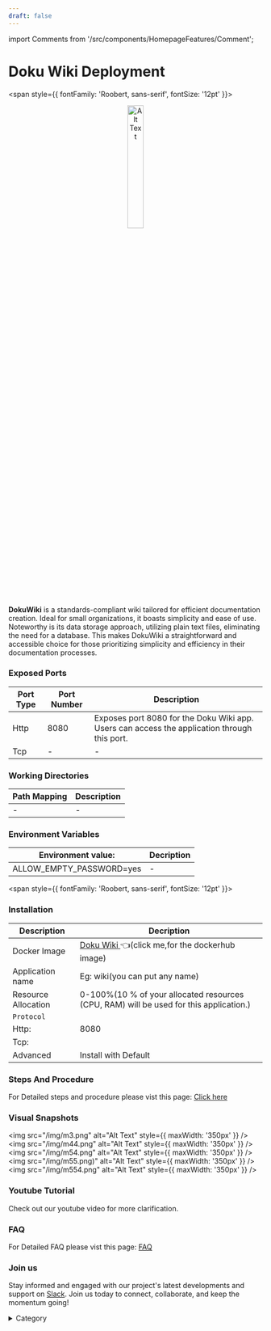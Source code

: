 ```yaml
---
draft: false
---
```

import Comments from '/src/components/HomepageFeatures/Comment';


# Doku Wiki Deployment

<span style={{ fontFamily: 'Roobert, sans-serif', fontSize: '12pt' }}>


<p align="center">
  <img src="/img/d23.png" alt="Alt Text" width="25%"/>
</p> 

**DokuWiki** is a standards-compliant wiki tailored for efficient documentation creation. Ideal for small organizations, it boasts simplicity and ease of use. Noteworthy is its data storage approach, utilizing plain text files, eliminating the need for a database. This makes DokuWiki a straightforward and accessible choice for those prioritizing simplicity and efficiency in their documentation processes.



### Exposed Ports

| Port Type | Port Number | Description |
| --------- | ----------- | ----------- |
| Http      | 8080      | Exposes port 8080 for the Doku Wiki app. Users can access the  application through this port. |
| Tcp       | -           | -             |

### Working Directories

| Path Mapping                         | Description |
| ------------------------------------ | ----------- |
|-| - |


### Environment Variables

|   **Environment value:**          | Decription                                                                                                               | 
| --------------------- | ------                                                                                                                   | 
| ALLOW_EMPTY_PASSWORD=yes    |  -                              |

</span>


<span style={{ fontFamily: 'Roobert, sans-serif', fontSize: '12pt' }}>

### Installation

|  Description          | Decription                                                                                                               | 
| --------------------- | ------                                                                                                                   | 
| Docker Image          |   [Doku Wiki ](https://hub.docker.com/r/bitnami/dokuwiki)👈(click me,for the dockerhub image)                       |
| Application name      |  Eg: wiki(you can put any name)                                                                                        | 
| Resource Allocation   |  0-100%(10 % of your allocated resources (CPU, RAM) will be used for this application.)                                  | 
| `Protocol`            |                                                                                                                          | 
|  Http:                | 8080                                                                                                                     |
|  Tcp:                 |                                                                                                                          | 
|    Advanced           |    Install with Default                                                                                                  |



### Steps And Procedure

For Detailed steps and procedure please vist this page: [Click here](https://techscaleinfinite.github.io/introduction/cloud-float/Steps%20and%20procedure)



### Visual Snapshots



<img src="/img/m3.png" alt="Alt Text" style={{ maxWidth: '350px' }} />
<img src="/img/m44.png" alt="Alt Text" style={{ maxWidth: '350px' }} />
<img src="/img/m54.png" alt="Alt Text" style={{ maxWidth: '350px' }} />
<img src="/img/m55.png)" alt="Alt Text" style={{ maxWidth: '350px' }} />
<img src="/img/m554.png" alt="Alt Text" style={{ maxWidth: '350px' }} />

### Youtube Tutorial&#x20;

Check out our youtube video for more clarification.



### FAQ

For Detailed FAQ please vist this page: [FAQ](https://techscaleinfinite.github.io/FAQ)

### Join us

Stay informed and engaged with our project's latest developments and support on [Slack](https://app.slack.com/client/T04QS32JX6E/C04QKEWE146). Join us today to connect, collaborate, and keep the momentum going!&#x20;

<details>

<summary>Category</summary>

Kubernetes, cloud computing, DevOps, cloud services, hosting platform, container orchestration, cloud infrastructure, cloud deployment, cloud management, cloud technology, cloud solutions, Doku Wiki

</details>

</span>


<Comments />